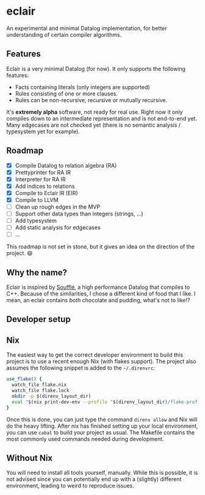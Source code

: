 # eclair

An experimental and minimal Datalog implementation, for better understanding of
certain compiler algorithms.

## Features

Eclair is a very minimal Datalog (for now). It only supports the following features:

- Facts containing literals (only integers are supported)
- Rules consisting of one or more clauses.
- Rules can be non-recursive, recursive or mutually recursive.

It's **extremely alpha** software, not ready for real use. Right now it only
compiles down to an intermediate representation and is not end-to-end yet.
Many edgecases are not checked yet (there is no semantic analysis / typesystem
yet for example).

## Roadmap

- [x] Compile Datalog to relation algebra (RA)
- [x] Prettyprinter for RA IR
- [x] Interpreter for RA IR
- [x] Add indices to relations
- [x] Compile to Eclair IR (EIR)
- [x] Compile to LLVM
- [ ] Clean up rough edges in the MVP
- [ ] Support other data types than integers (strings, ...)
- [ ] Add typesystem
- [ ] Add static analysis for edgecases
- [ ] ...

This roadmap is not set in stone, but it gives an idea on the direction of the
project. :smile:

## Why the name?

Eclair is inspired by [Soufflé](https://souffle-lang.github.io/), a high
performance Datalog that compiles to C++. Because of the similarities, I chose a
different kind of food that I like. I mean, an eclair contains *both* chocolate and
pudding, what's not to like!?

## Developer setup

## Nix

The easiest way to get the correct developer environment to build this project
is to use a recent enough Nix (with flakes support). The project also assumes
the following snippet is added to the `~/.direnvrc`:

```bash
use_flake() {
  watch_file flake.nix
  watch_file flake.lock
  mkdir -p $(direnv_layout_dir)
  eval "$(nix print-dev-env --profile "$(direnv_layout_dir)/flake-profile")"
}
```

Once this is done, you can just type the command `direnv allow` and Nix will do
the heavy lifting. After nix has finished setting up your local environment, you
can use `cabal` to build your project as usual. The Makefile contains the most
commonly used commands needed during development.

## Without Nix

You will need to install all tools yourself, manually. While this is possible,
it is not advised since you can potentially end up with a (slightly) different
environment, leading to weird to reproduce issues.
